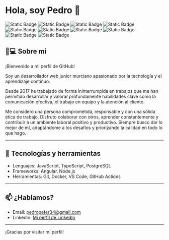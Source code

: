 # Hola, soy Pedro 👋



![Static Badge](https://img.shields.io/badge/JavaScript-yellow)
![Static Badge](https://img.shields.io/badge/TypeScript-blue)
![Static Badge](https://img.shields.io/badge/Node.js-%236cc24a)
![Static Badge](https://img.shields.io/badge/Angular-%23c3002f)
![Static Badge](https://img.shields.io/badge/PostgreSQL-%230064a5)
![Static Badge](https://img.shields.io/badge/HTML5-%23ff5733)
![Static Badge](https://img.shields.io/badge/CSS3-%23264de4)
![Static Badge](https://img.shields.io/badge/Postman-%23f26522)
![Static Badge](https://img.shields.io/badge/GitHub-%232b3137)
![Static Badge](https://img.shields.io/badge/Docker-%231d63ed)





## 🍋💻 Sobre mí

¡Bienvenido a mi perfil de GitHub!

Soy un desarrollador web junior murciano apasionado por la tecnología y el aprendizaje continuo.

Desde 2017 he trabajado de forma ininterrumpida en trabajos que me han
permitido desarrollar y valorar
profundamente habilidades clave
como la comunicación efectiva, el
trabajo en equipo y la atención al
cliente.

Me considero una persona
comprometida, responsable y con una
sólida ética de trabajo. Disfruto
colaborar con otros, aprender
constantemente y contribuir a un
ambiente laboral positivo y
productivo. Siempre busco dar lo
mejor de mí, adaptándome a los
desafíos y priorizando la calidad en
todo lo que hago.

---

## 🚀 Tecnologías y herramientas

- Lenguajes: JavaScript, TypeScript, PostgreSQL
- Frameworks: Angular, Node.js
- Herramientas: Git, Docker, VS Code, GitHub Actions

---

## 📫 ¿Hablamos?

- Email: pedropefer34@gmail.com
- LinkedIn: [Mi perfil de LinkedIn](https://www.linkedin.com/in/pedro-peñas-759951246)
---

¡Gracias por visitar mi perfil!


<!--
**pedronau/pedronau** is a ✨ _special_ ✨ repository because its `README.md` (this file) appears on your GitHub profile.

Here are some ideas to get you started:

- 🔭 I’m currently working on ...
- 🌱 I’m currently learning ...
- 👯 I’m looking to collaborate on ...
- 🤔 I’m looking for help with ...
- 💬 Ask me about ...
- 📫 How to reach me: ...
- 😄 Pronouns: ...
- ⚡ Fun fact: ...
-->

